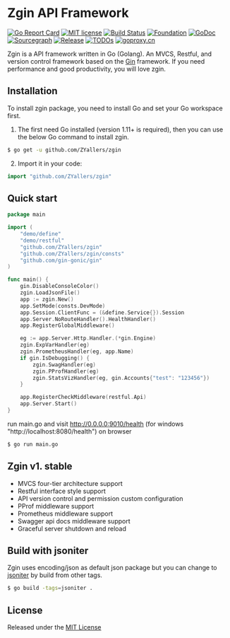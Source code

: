 # Zgin API Framework
[![Go Report Card](https://goreportcard.com/badge/github.com/ZYallers/zgin)](https://goreportcard.com/report/github.com/ZYallers/zgin)
[![MIT license](https://img.shields.io/badge/license-MIT-brightgreen.svg)](https://opensource.org/licenses/MIT)
[![Build Status](https://travis-ci.org/ZYallers/zgin.svg?branch=master)](https://travis-ci.org/ZYallers/zgin) 
[![Foundation](https://img.shields.io/badge/Golang-Foundation-green.svg)](http://golangfoundation.org) 
[![GoDoc](https://pkg.go.dev/badge/github.com/ZYallers/zgin?status.svg)](https://pkg.go.dev/github.com/ZYallers/zgin?tab=doc)
[![Sourcegraph](https://sourcegraph.com/github.com/ZYallers/zgin/-/badge.svg)](https://sourcegraph.com/github.com/ZYallers/zgin?badge)
[![Release](https://img.shields.io/github/release/ZYallers/zgin.svg?style=flat-square)](https://github.com/ZYallers/zgin/releases)
[![TODOs](https://badgen.net/https/api.tickgit.com/badgen/github.com/ZYallers/zgin)](https://www.tickgit.com/browse?repo=github.com/ZYallers/zgin)
[![goproxy.cn](https://goproxy.cn/stats/github.com/ZYallers/zgin/badges/download-count.svg)](https://goproxy.cn)

Zgin is a API framework written in Go (Golang). 
An MVCS, Restful, and version control framework based on the [Gin](https://github.com/gin-gonic/gin) framework.
If you need performance and good productivity, you will love zgin.


## Installation
To install zgin package, you need to install Go and set your Go workspace first.

1. The first need Go installed (version 1.11+ is required), then you can use the below Go command to install zgin.
```bash
$ go get -u github.com/ZYallers/zgin
```

2. Import it in your code:
```go 
import "github.com/ZYallers/zgin" 
```

## Quick start
```go
package main

import (
	"demo/define"
	"demo/restful"
	"github.com/ZYallers/zgin"
	"github.com/ZYallers/zgin/consts"
	"github.com/gin-gonic/gin"
)

func main() {
	gin.DisableConsoleColor()
	zgin.LoadJsonFile()
	app := zgin.New()
	app.SetMode(consts.DevMode)
	app.Session.ClientFunc = (&define.Service{}).Session
	app.Server.NoRouteHandler().HealthHandler()
	app.RegisterGlobalMiddleware()

	eg := app.Server.Http.Handler.(*gin.Engine)
	zgin.ExpVarHandler(eg)
	zgin.PrometheusHandler(eg, app.Name)
	if gin.IsDebugging() {
		zgin.SwagHandler(eg)
		zgin.PProfHandler(eg)
		zgin.StatsVizHandler(eg, gin.Accounts{"test": "123456"})
	}

	app.RegisterCheckMiddleware(restful.Api)
	app.Server.Start()
}
```
run main.go and visit http://0.0.0.0:9010/health (for windows "http://localhost:8080/health") on browser
```bash
$ go run main.go
```

## Zgin v1. stable
- MVCS four-tier architecture support
- Restful interface style support
- API version control and permission custom configuration
- PProf middleware support
- Prometheus middleware support
- Swagger api docs middleware support
- Graceful server shutdown and reload

## Build with jsoniter
Zgin uses encoding/json as default json package but you can change to [jsoniter](https://github.com/json-iterator/go) by build from other tags.
```bash
$ go build -tags=jsoniter .
```

## License
Released under the [MIT License](https://github.com/ZYallers/zgin/blob/master/LICENSE)



